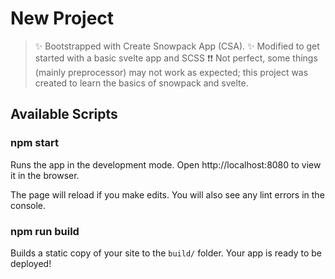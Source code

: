 # New Project

> ✨ Bootstrapped with Create Snowpack App (CSA).
> ✨ Modified to get started with a basic svelte app and SCSS
> ❗❗ Not perfect, some things (mainly preprocessor) may not work as expected; this project was created to learn the basics of snowpack and svelte.

## Available Scripts

### npm start

Runs the app in the development mode.
Open http://localhost:8080 to view it in the browser.

The page will reload if you make edits.
You will also see any lint errors in the console.

### npm run build

Builds a static copy of your site to the `build/` folder.
Your app is ready to be deployed!